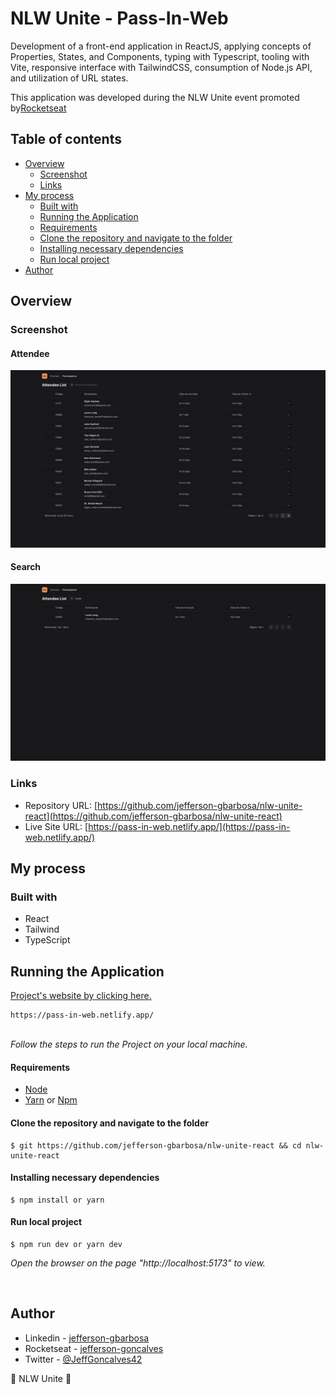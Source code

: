 # NLW Unite - Pass-In-Web

Development of a front-end application in ReactJS, applying concepts of Properties, States, and Components, typing with Typescript, tooling with Vite, responsive interface with TailwindCSS, consumption of Node.js API, and utilization of URL states.

This application was developed during the NLW Unite event promoted by[Rocketseat](https://www.rocketseat.com.br/) 

## Table of contents

- [Overview](#overview)
  - [Screenshot](#screenshot)
  - [Links](#links)
- [My process](#my-process)
  - [Built with](#built-with)
  - [Running the Application](#running-the-application)
  - [Requirements](#requirements)
  - [Clone the repository and navigate to the folder](#clone-the-repository-and-navigate-to-the-folder)
  - [Installing necessary dependencies](#installing-necessary-dependencies)
  - [Run local project](#run-local-project)
- [Author](#author)


## Overview

### Screenshot

#### Attendee
![](./src/assets/attendee.png)

#### Search
![](./src/assets/search.png)

### Links

- Repository URL: [https://github.com/jefferson-gbarbosa/nlw-unite-react](https://github.com/jefferson-gbarbosa/nlw-unite-react)
- Live Site URL: [https://pass-in-web.netlify.app/](https://pass-in-web.netlify.app/)

## My process

### Built with

- React
- Tailwind
- TypeScript

## Running the Application

<a href="https://pass-in-web.netlify.app/">Project's website by clicking here.</a>

```
https://pass-in-web.netlify.app/
```

<br />
<i>Follow the steps to run the Project on your local machine.</i>
<br />

#### Requirements

- [Node](https://nodejs.org/en/)
- [Yarn](https://classic.yarnpkg.com/lang/en/) or [Npm](https://www.npmjs.com/)

#### Clone the repository and navigate to the folder

```
$ git https://github.com/jefferson-gbarbosa/nlw-unite-react && cd nlw-unite-react
```

#### Installing necessary dependencies

```
$ npm install or yarn
```

#### Run local project

```
$ npm run dev or yarn dev
```

<i>Open the browser on the page "http://localhost:5173" to view.</i>

<br />

## Author

- Linkedin - [jefferson-gbarbosa](https://www.linkedin.com/in/jefferson-gbarbosa/)
- Rocketseat - [jefferson-goncalves](https://app.rocketseat.com.br/me/jefferson-goncalves-1586554311)
- Twitter - [@JeffGoncalves42](https://twitter.com/JeffGoncalves42)


<p align=\"center\">📜 NLW Unite 🚀</p>

